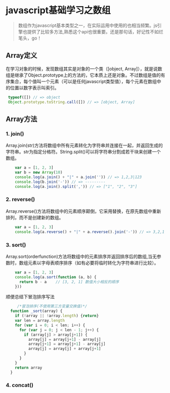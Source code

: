 # javascript基础学习之数组

> 数组作为javascript基本类型之一，在实际运用中使用的也相当频繁。js引擎也提供了比较多方法,熟悉这个api也很重要。还是那句话，好记性不如烂笔头，go！

## Array定义

在学习对象的时候，发现数组其实是对象的一个类（[object, Array]），就是说数组是继承了Object.prototype上的方法的，它本质上还是对象。不过数组是值的有序集合，每个值叫一个元素（可以是任何javascript类型值），每个元素在数组中的位置以数字表示叫索引。

```javascript
 typeof([]) // => object
 Object.prototype.toString.call([]) // => [object, Array]
```


## Array方法

### 1. join()

Array.join(str)方法将数组中所有元素转化为字符串并连接在一起，并返回生成的字符串。str为指定分格符。String.split()可以将字符串分割成若干块来创建一个数组。

```javascript
    var a = [1, 2, 3]
    var b = new Array(10)
    console.log(a.join() + "|" + a.join('')) // => 1,2,3|123
    console.log(b.join('-')) // => ---------
    console.log(a.join().split(',')) // => ["1", "2", "3"]
```

### 2. reverse() 

Array.reverse()方法将数组中的元素顺序颠倒，它采用替换，在原先数组中重新排列，而不是创建新的数组。

```javascript
    var a = [1, 2, 3]
    console.log(a.reverse() + "|" + a.reverse().join('-')) // => 3,2,1|1-2-3
```

### 3. sort()

Array.sort(orderfunction)方法将数组中的元素排序并返回排序后的数组,当无参数时，数组元素以字母表顺序排序（如有必要将临时转化为字符串进行比较）。

```javascript
    var a = [1, 2, 3]
    console.log(a.sort(function (a, b) { 
      return b - a    // [3, 2, 1] 数值大小相反的顺序
    }))
```

顺便总结下冒泡排序写法

```javascript
     /*冒泡排序(不使用第三方变量交换值)*/
  function _sort(array) {
    if (!array || !array.length) {return}
    var len = array.length
    for (var i = 0; i < len; i++) {
      for (var j = 0; j < len - 1; j++) {
        if (array[j] > array[j+1]) {
          array[j] = array[j+1] - array[j] 
          array[j+1] = array[j+1] - array[j]
          array[j] = array[j] + array[j+1]
        }
      }
    }
    return array
  }
```

### 4. concat()




